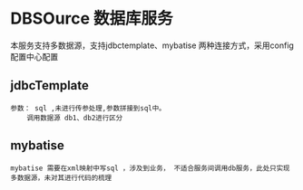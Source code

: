 # DBSOurce 数据库服务
本服务支持多数据源，支持jdbctemplate、mybatise 两种连接方式，采用config配置中心配置
## jdbcTemplate 
    参数： sql ,未进行传参处理,参数拼接到sql中。
        调用数据源 db1、db2进行区分
    
  
 


## mybatise
    mybatise 需要在xml映射中写sql ，涉及到业务， 不适合服务间调用db服务，此处只实现多数据源，未对其进行代码的梳理
 